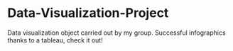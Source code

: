 # Data-Visualization-Project
Data visualization object carried out by my group. Successful infographics thanks to a tableau, check it out!
